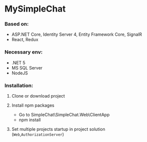# MySimpleChat
### Based on: 
* ASP.NET Core, Identity Server 4, Entity Framework Core, SignalR
* React, Redux

### Necessary env:
* .NET 5
* MS SQL Server
* NodeJS

### Installation:
1. Clone or download project

2. Install npm packages
	- Go to SimpleChat\SimpleChat.Web\ClientApp
	- npm install

3. Set multiple projects startup in project solution (`Web`,`AuthorizationServer`)
